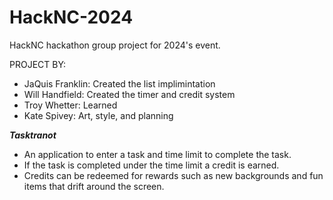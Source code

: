# HackNC-2024
HackNC hackathon group project for 2024's event.

PROJECT BY:
* JaQuis Franklin: Created the list implimintation
* Will Handfield: Created the timer and credit system
* Troy Whetter: Learned
* Kate Spivey: Art, style, and planning 

***Tasktranot***
* An application to enter a task and time limit to complete the task.
* If the task is completed under the time limit a credit is earned.
* Credits can be redeemed for rewards such as new backgrounds and fun items that drift 
  around the screen.
  
